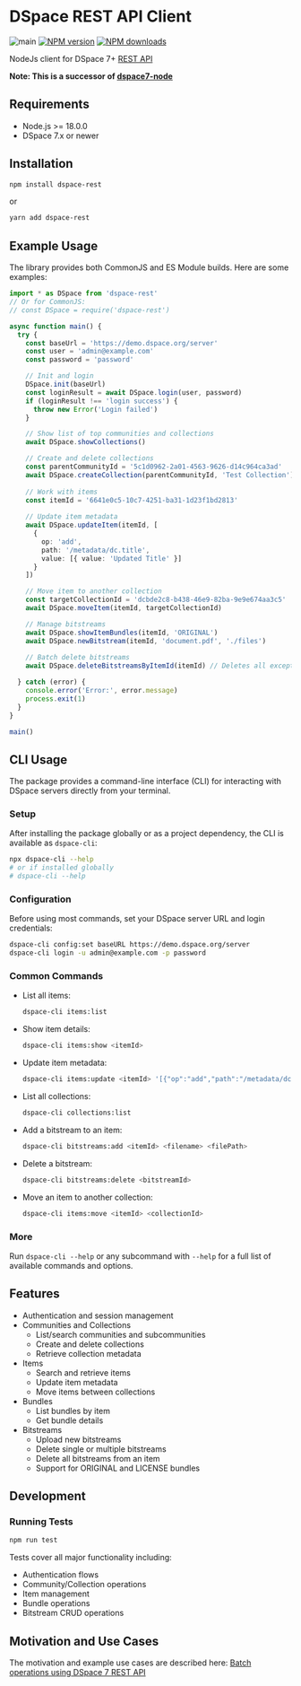 # DSpace REST API Client

![main](https://github.com/semanticlib/dspace-rest/actions/workflows/node.js.yml/badge.svg)
[![NPM version](https://img.shields.io/npm/v/dspace-rest.svg)](https://npmjs.org/package/dspace-rest)
[![NPM downloads](https://img.shields.io/npm/dm/dspace-rest.svg)](https://npmjs.org/package/dspace-rest)

NodeJs client for DSpace 7+ [REST API](https://github.com/DSpace/RestContract)

**Note: This is a successor of [dspace7-node](https://github.com/semanticlib/dspace7-node)**

## Requirements

- Node.js >= 18.0.0
- DSpace 7.x or newer

## Installation

```bash
npm install dspace-rest
```
or
```bash
yarn add dspace-rest
```

## Example Usage

The library provides both CommonJS and ES Module builds. Here are some examples:

```typescript
import * as DSpace from 'dspace-rest'
// Or for CommonJS:
// const DSpace = require('dspace-rest')

async function main() {
  try {
    const baseUrl = 'https://demo.dspace.org/server'
    const user = 'admin@example.com'
    const password = 'password'

    // Init and login
    DSpace.init(baseUrl)
    const loginResult = await DSpace.login(user, password)
    if (loginResult !== 'login success') {
      throw new Error('Login failed')
    }

    // Show list of top communities and collections
    await DSpace.showCollections()

    // Create and delete collections
    const parentCommunityId = '5c1d0962-2a01-4563-9626-d14c964ca3ad' 
    await DSpace.createCollection(parentCommunityId, 'Test Collection')
    
    // Work with items
    const itemId = '6641e0c5-10c7-4251-ba31-1d23f1bd2813'
    
    // Update item metadata
    await DSpace.updateItem(itemId, [
      {
        op: 'add',
        path: '/metadata/dc.title',
        value: [{ value: 'Updated Title' }]
      }
    ])

    // Move item to another collection
    const targetCollectionId = 'dcbde2c8-b438-46e9-82ba-9e9e674aa3c5'
    await DSpace.moveItem(itemId, targetCollectionId)

    // Manage bitstreams
    await DSpace.showItemBundles(itemId, 'ORIGINAL')
    await DSpace.newBitstream(itemId, 'document.pdf', './files')
    
    // Batch delete bitstreams
    await DSpace.deleteBitstreamsByItemId(itemId) // Deletes all except LICENSE bundle

  } catch (error) {
    console.error('Error:', error.message)
    process.exit(1)
  }
}

main()
```

## CLI Usage

The package provides a command-line interface (CLI) for interacting with DSpace servers directly from your terminal.

### Setup

After installing the package globally or as a project dependency, the CLI is available as `dspace-cli`:

```bash
npx dspace-cli --help
# or if installed globally
# dspace-cli --help
```

### Configuration

Before using most commands, set your DSpace server URL and login credentials:

```bash
dspace-cli config:set baseURL https://demo.dspace.org/server
dspace-cli login -u admin@example.com -p password
```

### Common Commands

- List all items:
  ```bash
  dspace-cli items:list
  ```
- Show item details:
  ```bash
  dspace-cli items:show <itemId>
  ```
- Update item metadata:
  ```bash
  dspace-cli items:update <itemId> '[{"op":"add","path":"/metadata/dc.title","value":[{"value":"New Title"}]}]'
  ```
- List all collections:
  ```bash
  dspace-cli collections:list
  ```
- Add a bitstream to an item:
  ```bash
  dspace-cli bitstreams:add <itemId> <filename> <filePath>
  ```
- Delete a bitstream:
  ```bash
  dspace-cli bitstreams:delete <bitstreamId>
  ```
- Move an item to another collection:
  ```bash
  dspace-cli items:move <itemId> <collectionId>
  ```

### More

Run `dspace-cli --help` or any subcommand with `--help` for a full list of available commands and options.

## Features

- Authentication and session management
- Communities and Collections
  - List/search communities and subcommunities
  - Create and delete collections
  - Retrieve collection metadata
- Items
  - Search and retrieve items
  - Update item metadata
  - Move items between collections
- Bundles
  - List bundles by item
  - Get bundle details
- Bitstreams
  - Upload new bitstreams
  - Delete single or multiple bitstreams
  - Delete all bitstreams from an item
  - Support for ORIGINAL and LICENSE bundles

## Development

### Running Tests

```bash
npm run test
```

Tests cover all major functionality including:
- Authentication flows
- Community/Collection operations  
- Item management
- Bundle operations
- Bitstream CRUD operations

## Motivation and Use Cases

The motivation and example use cases are described here:
[Batch operations using DSpace 7 REST API](https://www.semanticconsulting.com/blog/batch-operations-using-dspace-7-rest-api)
